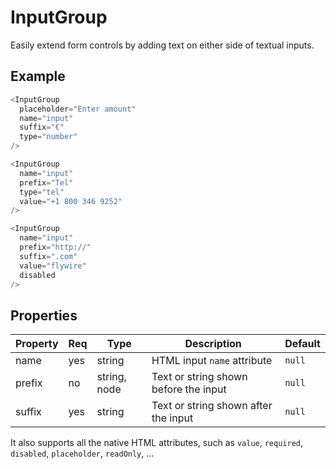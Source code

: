 # InputGroup
Easily extend form controls by adding text on either side of textual inputs.

## Example

```javascript
<InputGroup
  placeholder="Enter amount"
  name="input"
  suffix="€"
  type="number"
/>

<InputGroup
  name="input"
  prefix="Tel"
  type="tel"
  value="+1 800 346 9252"
/>

<InputGroup
  name="input"
  prefix="http://"
  suffix=".com"
  value="flywire"
  disabled
/>
```

## Properties

| Property         | Req   | Type         | Description                            | Default   |
| ---------------- | ----- | ----------   | -------------------------------------- | --------- |
| name             | yes   | string       | HTML input `name` attribute            | `null`    |
| prefix           | no    | string, node | Text or string shown before the input  | `null`    |
| suffix            | yes   | string       | Text or string shown after the input   | `null`    |

It also supports all the native HTML attributes, such as `value`, `required`, `disabled`, `placeholder`, `readOnly`, ...
